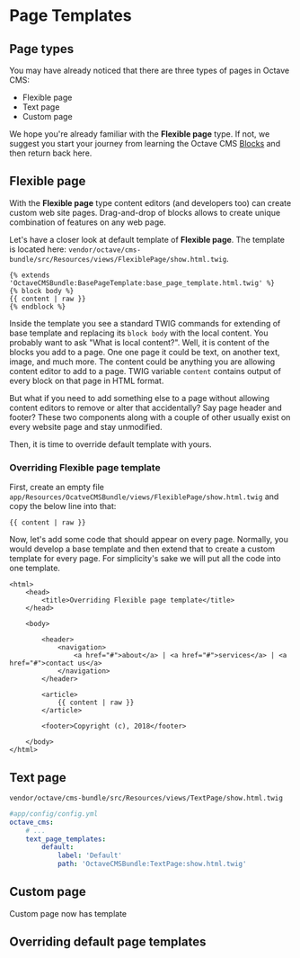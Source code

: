 Page Templates
==============

## Page types

You may have already noticed that there are three types of pages in Octave CMS:

* Flexible page
* Text page
* Custom page

We hope you're already familiar with the **Flexible page** type. 
If not, we suggest you start your journey from learning the Octave CMS [Blocks](/docs/developers-guide/cms-in-details/blocks.md) and then return back here. 

## Flexible page

With the **Flexible page** type content editors (and developers too) can create custom web site pages. 
Drag-and-drop of blocks allows to create unique combination of features on any web page.

Let's have a closer look at default template of **Flexible page**. 
The template is located here: `vendor/octave/cms-bundle/src/Resources/views/FlexiblePage/show.html.twig`. 

```twig
{% extends 'OctaveCMSBundle:BasePageTemplate:base_page_template.html.twig' %}
{% block body %}
{{ content | raw }}
{% endblock %}
```

Inside the template you see a standard TWIG commands for extending of base template and replacing its `block body` with the local content. 
You probably want to ask "What is local content?". 
Well, it is content of the blocks you add to a page. 
One one page it could be text, on another text, image, and much more. 
The content could be anything you are allowing content editor to add to a page.
TWIG variable `content` contains output of every block on that page in HTML format.  

But what if you need to add something else to a page without allowing content editors to remove or alter that accidentally? 
Say page header and footer? 
These two components along with a couple of other usually exist on every website page and stay unmodified. 

Then, it is time to override default template with yours.

### Overriding Flexible page template   

First, create an empty file `app/Resources/OcatveCMSBundle/views/FlexiblePage/show.html.twig` and copy the below line into that:  
 
```twig
{{ content | raw }}
```

Now, let's add some code that should appear on every page. 
Normally, you would develop a base template and then extend that to create a custom template for every page. 
For simplicity's sake we will put all the code into one template.

```twig
<html>
    <head>
        <title>Overriding Flexible page template</title>
    </head>
    
    <body>
    
        <header>
            <navigation>
                <a href="#">about</a> | <a href="#">services</a> | <a href="#">contact us</a>  
            </navigation>
        </header>
        
        <article>
            {{ content | raw }}
        </article>
        
        <footer>Copyright (c), 2018</footer>
        
    </body>
</html>
```



## Text page

`vendor/octave/cms-bundle/src/Resources/views/TextPage/show.html.twig`

```yaml
#app/config/config.yml
octave_cms:
    # ...
    text_page_templates:
        default:
            label: 'Default'
            path: 'OctaveCMSBundle:TextPage:show.html.twig'
```



## Custom page

Custom page now has template

## Overriding default page templates
